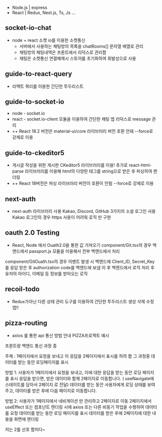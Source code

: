 - Node.js | express
- React | Redux, Next.js, Ts, Js ...

## socket-io-chat

- node + react 소켓 io를 이용한 소켓통신
  - 서버에서 사용하는 채팅방의 목록을 chatRooms[] 문자열 배열로 관리
  - 채팅방의 채팅내역은 프론트에서 리덕스로 관리함
  - 채팅은 소켓통신 연결해제시 스토어를 초기화하여 휘발성으로 사용

## guide-to-react-query

- 리액트 쿼리를 이용한 간단한 투두리스트

## guide-to-socket-io

- node - socket.io
- react - socket.io-client
  모듈을 이용하여 간단한 채팅 앱
  리덕스로 message 관리
- ++ React 18.2 버전은 material-ui/core 라이브러리 버전 호환 안돼 --force로 강제로 이용

## guide-to-ckeditor5

- 게시글 작성을 위한 게시판 CKeditor5 라이브러리를 이용!
  추가로 react-html-parse 라이브러리를 이용해 html의 다양한 태그를
  string으로 받은 후 파싱하여 렌더링
- ++ React 18버전은 파싱 라이브러리 버전이 호환이 안됨 --force로 강제로 이용

## next-auth

- next-auth 라이브러리 사용
  Kakao, Discord, GitHub 3가지의 소셜 로그인 사용  
  Kakao 로그인의 경우 https 사용이 어려워 로직 만 구현

## oauth 2.0 Testing

- React, Node 에서 Ouath2.0을 통한 값 가져오기
  component/Git.tsx의 경우
  백엔드에서 passport.js 모듈을 이용해서
  전부 백엔드에서 처리

component/GitOuath.tsx의 경우
이벤트 발생 시 백엔드에 Client_ID, Secret_Key를 응답 받은 후
authorization code를 백엔드에 보냄
이 후 백엔드에서 로직 처리 후 유저의 아이디, 이메일 등 정보를 받아오는 로직

## recoil-todo

- Redux가아닌 다른 상태 관리 도구를 이용하여
  간단한 투두리스트 생성 삭제 수정 앱!!

## pizza-routing

- axios 를 통한 api 통신 방법 안내
  PIZZA프로젝트 예시

프론트랑 백엔드 통신 과정 중

주제 : 1페이지에서 요청을 보내고 이 응답을 2페이지에서 표시를 하려 함
그 과정중 데이터를 받는 동안 로딩페이지를 표시

방법 1: 사용자가 1페이지에서 요청을 보내고, 이에 대한 응답을 받는 동안 로딩 페이지를 표시
응답을 받으면, 받은 데이터와 함께 2페이지로 이동합니다. ( useNavigate에 스테이트를 담아서 2페이지 로 전달)
데이터를 받는 동안 사용자에게 로딩 상태를 보여주고, 데이터를 받은 후에 다음 페이지로 이동합니다.

방법 2: 사용자가 1페이지에서 네비게이션 만 관리하고 2페이지로 이동
2페이지에서 useEffect 또는 컴포넌트 렌더링 시에 axios 또는 다른 비동기 작업을 수행하여 데이터를 요청
데이터를 받는 동안 로딩 페이지를 표시
데이터를 받은 후에 2페이지에 대한 내용을 화면에 렌더링

저는 2를 선호 함미다~
